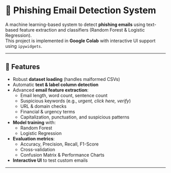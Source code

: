# 📧 Phishing Email Detection System

A machine learning-based system to detect **phishing emails** using text-based feature extraction and classifiers (Random Forest & Logistic Regression).  
This project is implemented in **Google Colab** with interactive UI support using `ipywidgets`.

---

## 🚀 Features
- Robust **dataset loading** (handles malformed CSVs)
- Automatic **text & label column detection**
- Advanced **email feature extraction**:
  - Email length, word count, sentence count
  - Suspicious keywords (e.g., *urgent, click here, verify*)
  - URL & domain checks
  - Financial & urgency terms
  - Capitalization, punctuation, and suspicious patterns
- **Model training** with:
  - Random Forest
  - Logistic Regression
- **Evaluation metrics**:
  - Accuracy, Precision, Recall, F1-Score
  - Cross-validation
  - Confusion Matrix & Performance Charts
- **Interactive UI** to test custom emails

---
